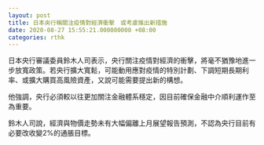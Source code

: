 ```yaml
---
layout: post
title: 日本央行稱關注疫情對經濟衝擊　或考慮推出新措施
date: 2020-08-27 15:55:21.000000000 +08:00
categories: rthk
---
```


日本央行審議委員鈴木人司表示，央行關注疫情對經濟的衝擊，將毫不猶豫地進一步放寬政策。若央行擴大寬鬆，可能動用應對疫情的特別計劃、下調短期長期利率、或擴大購買高風險資產，又說可能需要提出新的構想。

他強調，央行必須較以往更加關注金融體系穩定，因目前確保金融中介順利運作至為重要。

鈴木人司說，經濟與物價走勢未有大幅偏離上月展望報告預測，不認為央行目前有必要改收變2%的通脹目標。
